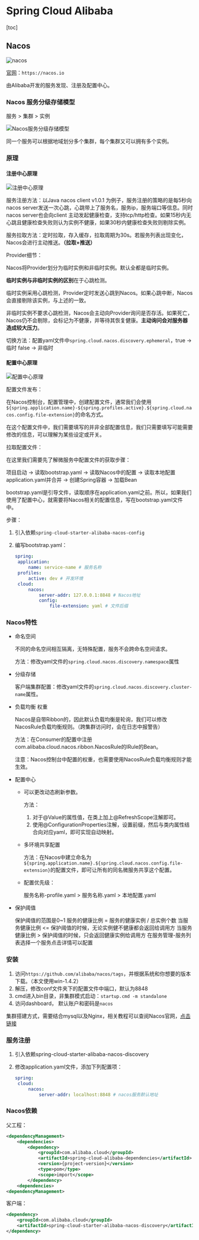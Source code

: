 # Spring Cloud Alibaba

[toc]





## Nacos

![nacos](https://nacos.io/img/nacos_colorful.png)

[官网](https://nacos.io)：``https://nacos.io``

由Alibaba开发的服务发现、注册及配置中心。



### Nacos 服务分级存储模型

服务 > 集群 > 实例

![Nacos服务分级存储模型](https://upload-images.jianshu.io/upload_images/18465434-755eec44672473e9.png?imageMogr2/auto-orient/strip|imageView2/2/w/632/format/webp)

同一个服务可以根据地域划分多个集群，每个集群又可以拥有多个实例。

### 原理

#### 注册中心原理

![注册中心原理](https://upload-images.jianshu.io/upload_images/18465434-d17f9ad8f6655a0a.png?imageMogr2/auto-orient/strip|imageView2/2/w/814/format/webp)

服务注册方法：以Java nacos client v1.0.1  为例子，服务注册的策略的是每5秒向nacos server发送一次心跳，心跳带上了服务名，服务ip，服务端口等信息。同时 nacos server也会向client 主动发起健康检查，支持tcp/http检查。如果15秒内无心跳且健康检查失败则认为实例不健康，如果30秒内健康检查失败则剔除实例。

服务拉取方法：定时拉取，存入缓存，拉取周期为30s。若服务列表出现变化，Nacos会进行主动推送。**（拉取+推送）**

Provider细节：

Nacos将Provider划分为临时实例和非临时实例。默认全都是临时实例。

**临时实例与非临时实例的区别**在于心跳检测。

临时实例采用心跳检测，Provider定时发送心跳到Nacos。如果心跳中断，Nacos会直接剔除该实例，与上述的一致。

非临时实例不要求心跳检测，Nacos会主动向Provider询问是否存活。如果死亡，Nacos仍不会剔除，会标记为不健康，并等待其恢复健康。**主动询问会对服务器造成较大压力**。

切换方法：配置yaml文件中`spring.cloud.nacos.discovery.ephemeral`，true -> 临时	false -> 非临时

#### 配置中心原理

![配置中心原理](https://upload-images.jianshu.io/upload_images/18465434-28cf0f9e370f5b64.png?imageMogr2/auto-orient/strip|imageView2/2/w/575/format/webp)



配置文件发布：

在Nacos控制台，配置管理中，创建配置文件，通常我们会使用`${spring.application.name}-${spring.profiles.active}.${spring.cloud.nacos.config.file-extension}`的命名方式。

在这个配置文件中，我们需要填写的并非全部配置信息，我们只需要填写可能需要修改的信息，可以理解为某些设定或开关。

拉取配置文件：

在这里我们需要先了解微服务中配置文件的获取步骤：

项目启动 -> 读取bootstrap.yaml -> 读取Nacos中的配置 -> 读取本地配置application.yaml并合并 -> 创建Spring容器 -> 加载Bean

bootstrap.yaml是引导文件，读取顺序在application.yaml之前。所以，如果我们使用了配置中心，就需要将Nacos相关的配置信息，写在bootstrap.yaml文件中。

步骤：

1. 引入依赖`spring-cloud-starter-alibaba-nacos-config`

2. 编写bootstrap.yaml：

   ```yaml
   spring:
   	application:
   	    name: service-name # 服务名称
   	profiles:
   		active: dev # 开发环境
   	cloud:
   		nacos:
   			server-addr: 127.0.0.1:8848 # Nacos地址
   			config:
   				file-extension: yaml # 文件后缀
   ```

   

### Nacos特性

* 命名空间

  不同的命名空间相互隔离，无特殊配置，服务不会跨命名空间请求。

  方法：修改yaml文件的`spring.cloud.nacos.discovery.namespace`属性

* 分级存储

  客户端集群配置：修改yaml文件的`spring.cloud.nacos.discovery.cluster-name`属性。

* 负载均衡 权重

  Nacos是自带Ribbon的，因此默认负载均衡是轮询，我们可以修改NacosRule负载均衡规则。（跨集群访问时，会在日志中报警告）

  方法：在Consumer的配置中注册com.alibaba.cloud.nacos.ribbon.NacosRule的IRule的Bean。

  注意：Nacos控制台中配置的权重，也需要使用NacosRule负载均衡规则才能生效。

* 配置中心

  * 可以更改动态刷新参数。

    方法：

    1. 对于@Value的属性值，在类上加上@RefreshScope注解即可。
    2. 使用@ConfigurationProperties注解，设置前缀，然后与类内属性结合向对应yaml，即可实现自动映射。

  * 多环境共享配置

    方法：在Nacos中建立命名为`${spring.application.name}.${spring.cloud.nacos.config.file-extension}`的配置文件，即可让所有的同名微服务共享这个配置。

  * 配置优先级：

    服务名称-profile.yaml > 服务名称.yaml > 本地配置.yaml

* 保护阈值

  保护阈值的范围是0~1
   服务的健康比例 = 服务的健康实例 / 总实例个数
   当服务健康比例 <= 保护阈值的时候，无论实例健不健康都会返回给调用方
   当服务健康比例 > 保护阈值的时候，只会返回健康实例给调用方
   在服务管理-服务列表选择一个服务点击详情可以配置

### 安装

1. 访问`https://github.com/alibaba/nacos/tags`，并根据系统和你想要的版本下载。（本文使用win-1.4.2）
2. 解压，修改conf文件夹下的配置文件中端口，默认为8848
3. cmd进入bin目录，非集群模式启动：`startup.cmd -m standalone`
4. 访问dashboard， 默认账户和密码是`nacos`

集群搭建方式，需要结合mysql以及Nginx，相关教程可以查阅Nacos官网，[点击链接](https://nacos.io/zh-cn/docs/cluster-mode-quick-start.html)

### 服务注册

1. 引入依赖spring-cloud-starter-alibaba-nacos-discovery

2. 修改application.yaml文件，添加下列配置项：

   ```yaml
   spring:
   	cloud:
   		nacos:
   			server-addr: localhost:8848 # nacos服务默认地址
   ```

### Nacos依赖

父工程：

```xml
<dependencyManagement>
    <dependencies>
        <dependency>
            <groupId>com.alibaba.cloud</groupId>
            <artifactId>spring-cloud-alibaba-dependencies</artifactId>
            <version>{project-version}</version>
            <type>pom</type>
            <scope>import</scope>
		</dependency>
    <dependencies>
<dependencyManagement>
```

客户端：

```xml
<dependency>
    <groupId>com.alibaba.cloud</groupId>
    <artifactId>spring-cloud-starter-alibaba-nacos-discovery</artifactId>
</dependency>
```

